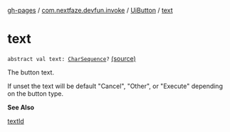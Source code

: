[gh-pages](../../index.md) / [com.nextfaze.devfun.invoke](../index.md) / [UiButton](index.md) / [text](./text.md)

# text

`abstract val text: `[`CharSequence`](https://kotlinlang.org/api/latest/jvm/stdlib/kotlin/-char-sequence/index.html)`?` [(source)](https://github.com/NextFaze/dev-fun/tree/master/devfun/src/main/java/com/nextfaze/devfun/invoke/UiFunction.kt#L23)

The button text.

If unset the text will be default "Cancel", "Other", or "Execute" depending on the button type.

**See Also**

[textId](text-id.md)

